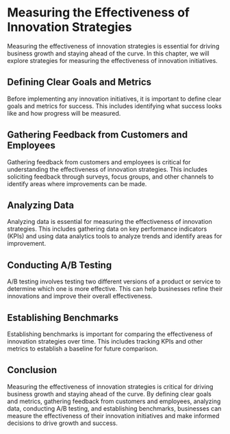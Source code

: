 Measuring the Effectiveness of Innovation Strategies
===============================================================================

Measuring the effectiveness of innovation strategies is essential for driving business growth and staying ahead of the curve. In this chapter, we will explore strategies for measuring the effectiveness of innovation initiatives.

Defining Clear Goals and Metrics
--------------------------------

Before implementing any innovation initiatives, it is important to define clear goals and metrics for success. This includes identifying what success looks like and how progress will be measured.

Gathering Feedback from Customers and Employees
-----------------------------------------------

Gathering feedback from customers and employees is critical for understanding the effectiveness of innovation strategies. This includes soliciting feedback through surveys, focus groups, and other channels to identify areas where improvements can be made.

Analyzing Data
--------------

Analyzing data is essential for measuring the effectiveness of innovation strategies. This includes gathering data on key performance indicators (KPIs) and using data analytics tools to analyze trends and identify areas for improvement.

Conducting A/B Testing
----------------------

A/B testing involves testing two different versions of a product or service to determine which one is more effective. This can help businesses refine their innovations and improve their overall effectiveness.

Establishing Benchmarks
-----------------------

Establishing benchmarks is important for comparing the effectiveness of innovation strategies over time. This includes tracking KPIs and other metrics to establish a baseline for future comparison.

Conclusion
----------

Measuring the effectiveness of innovation strategies is critical for driving business growth and staying ahead of the curve. By defining clear goals and metrics, gathering feedback from customers and employees, analyzing data, conducting A/B testing, and establishing benchmarks, businesses can measure the effectiveness of their innovation initiatives and make informed decisions to drive growth and success.
